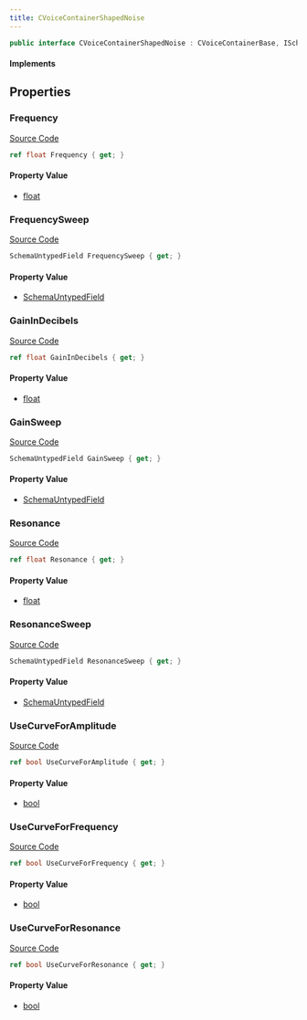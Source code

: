 ```yaml
---
title: CVoiceContainerShapedNoise
---
```


```csharp
public interface CVoiceContainerShapedNoise : CVoiceContainerBase, ISchemaClass<CVoiceContainerBase>, ISchemaClass<CVoiceContainerShapedNoise>, ISchemaField, ISchemaClass, INativeHandle
```

#### Implements

## Properties

### Frequency

[Source Code](https://github.com/swiftly-solution/swiftlys2/blob/beta/managed/src/SwiftlyS2.Generated/Schemas/Interfaces/CVoiceContainerShapedNoise.cs#L18)

```csharp
ref float Frequency { get; }
```

#### Property Value

- [float](https://learn.microsoft.com/dotnet/api/system.single)

### FrequencySweep

[Source Code](https://github.com/swiftly-solution/swiftlys2/blob/beta/managed/src/SwiftlyS2.Generated/Schemas/Interfaces/CVoiceContainerShapedNoise.cs#L21)

```csharp
SchemaUntypedField FrequencySweep { get; }
```

#### Property Value

- [SchemaUntypedField](/docs/api/shared/schemas/schemauntypedfield)

### GainInDecibels

[Source Code](https://github.com/swiftly-solution/swiftlys2/blob/beta/managed/src/SwiftlyS2.Generated/Schemas/Interfaces/CVoiceContainerShapedNoise.cs#L32)

```csharp
ref float GainInDecibels { get; }
```

#### Property Value

- [float](https://learn.microsoft.com/dotnet/api/system.single)

### GainSweep

[Source Code](https://github.com/swiftly-solution/swiftlys2/blob/beta/managed/src/SwiftlyS2.Generated/Schemas/Interfaces/CVoiceContainerShapedNoise.cs#L35)

```csharp
SchemaUntypedField GainSweep { get; }
```

#### Property Value

- [SchemaUntypedField](/docs/api/shared/schemas/schemauntypedfield)

### Resonance

[Source Code](https://github.com/swiftly-solution/swiftlys2/blob/beta/managed/src/SwiftlyS2.Generated/Schemas/Interfaces/CVoiceContainerShapedNoise.cs#L25)

```csharp
ref float Resonance { get; }
```

#### Property Value

- [float](https://learn.microsoft.com/dotnet/api/system.single)

### ResonanceSweep

[Source Code](https://github.com/swiftly-solution/swiftlys2/blob/beta/managed/src/SwiftlyS2.Generated/Schemas/Interfaces/CVoiceContainerShapedNoise.cs#L28)

```csharp
SchemaUntypedField ResonanceSweep { get; }
```

#### Property Value

- [SchemaUntypedField](/docs/api/shared/schemas/schemauntypedfield)

### UseCurveForAmplitude

[Source Code](https://github.com/swiftly-solution/swiftlys2/blob/beta/managed/src/SwiftlyS2.Generated/Schemas/Interfaces/CVoiceContainerShapedNoise.cs#L30)

```csharp
ref bool UseCurveForAmplitude { get; }
```

#### Property Value

- [bool](https://learn.microsoft.com/dotnet/api/system.boolean)

### UseCurveForFrequency

[Source Code](https://github.com/swiftly-solution/swiftlys2/blob/beta/managed/src/SwiftlyS2.Generated/Schemas/Interfaces/CVoiceContainerShapedNoise.cs#L16)

```csharp
ref bool UseCurveForFrequency { get; }
```

#### Property Value

- [bool](https://learn.microsoft.com/dotnet/api/system.boolean)

### UseCurveForResonance

[Source Code](https://github.com/swiftly-solution/swiftlys2/blob/beta/managed/src/SwiftlyS2.Generated/Schemas/Interfaces/CVoiceContainerShapedNoise.cs#L23)

```csharp
ref bool UseCurveForResonance { get; }
```

#### Property Value

- [bool](https://learn.microsoft.com/dotnet/api/system.boolean)


